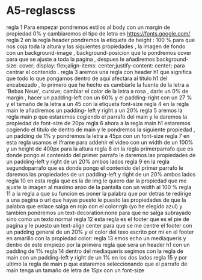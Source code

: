 # A5-reglascss
regla 1 
Para empezar pondremos estilos al body con un margin de propiedad 0% y cambiaremos el tipo de letra en https://fonts.google.com/
regla 2
en la regla header pondremos la etiqueta de height : 100 % para que nos coja toda la altura y las siguientes propiedades , la imagen de fondo con un background-image , background-posicion que le pondremos cover para que se ajuste a toda la pagina , despues le añadiremos background-size: cover; display: flex;align-items: center;justify-content: center; para centrar el contenido .
regla 3
aremos una regla con header h1 que significa que todo lo que pongamos dentro de aqui afectara al titulo h1 del encabezado , lo primero que he hecho es cambiarle la fuente de la letra a 'Bebas Neue', cursive; cambiar el color de la letra a rosa , darle un 0% de margin , hacer un padding-left con un 60% y el padding-right con un 27 % y el tamaño de la letra a un 45 con la etiqueta font-size
regla 4
en la regla main le añadiremos un padding- left y right a un 20% 
regla 5
aremos la regla main p que estaremos cogiendo el parrafo del main y le daremos la propiedad de font-size de 20px 
regla 6
ahora a la regla main h1 estaremos cogiendo el titulo de dentro de main y le pondremos la siguiente propiedad , un padding de 1% y pondremos la letra a 45px con un font-size
regla 7
en esta regla usamos el iframe para addehir el video con un width de un 100% y un height de 400px para la altura
regla 8
en la regla primerparrafo que es donde pongo el contenido del primer parrafo le daremos las propiedades de un padding-left y right de un 20% ambos lados
regla 9
en la regla segundoparrafo que es donde pongo el contenido del primer parrafo le daremos las propiedades de un padding-left y right de un 20% ambos lados
regla 10
en esta regla que es la de img le quiero dar la propiedad que me ajuste la imagen al maximo anxo de la pantalla con un width al 100 % 
regla 11
a la regla a que su funcion es poner la palabra que por detras te redirige a una pagina o url que hayas puesto le puesto las propiedades de que la palabra que enlace salga en rojo con el color:rgb (yo he elegido azul) y tambien pondremos un text-decoration:none para que no salga subrayado sino como un texto normal
regla 12
esta regla es el footer que es el pie de pagina y le puesto un text-align center para que se me centre el footer con un padding general de un 20% y el color del texo escrito por mi en el footer en amarillo con la propiedad color:
regla 13
emos echo un mediaqueris y dentro de este empiezo por la primera regla que sera un header h1 con un padding de 1% 
regla 14
dentro del mediaqueris segimos con la regla de main con un padding-left y right de un 1% en los dos lados 
regla 15 
y por ultimo la regla de main p que estaremos seleccionando que el parrafo de main tenga un tamaño de letra de 15px con un font-size